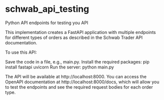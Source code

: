 # schwab_api_testing
Python API endpoints for testing you API 

This implementation creates a FastAPI application with multiple endpoints for different types of orders as described in the Schwab Trader API documentation. 

To use this API:

Save the code in a file, e.g., main.py.
Install the required packages: pip install fastapi uvicorn
Run the server: python main.py

The API will be available at http://localhost:8000. You can access the OpenAPI documentation at http://localhost:8000/docs, which will allow you to test the endpoints and see the required request bodies for each order type.
